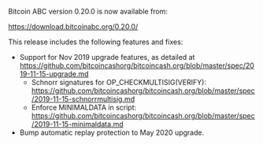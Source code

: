 Bitcoin ABC version 0.20.0 is now available from:

  <https://download.bitcoinabc.org/0.20.0/>

This release includes the following features and fixes:
 - Support for Nov 2019 upgrade features, as detailed at https://github.com/bitcoincashorg/bitcoincash.org/blob/master/spec/2019-11-15-upgrade.md
    - Schnorr signatures for OP_CHECKMULTISIG(VERIFY): https://github.com/bitcoincashorg/bitcoincash.org/blob/master/spec/2019-11-15-schnorrmultisig.md
    - Enforce MINIMALDATA in script: https://github.com/bitcoincashorg/bitcoincash.org/blob/master/spec/2019-11-15-minimaldata.md
 - Bump automatic replay protection to May 2020 upgrade.
